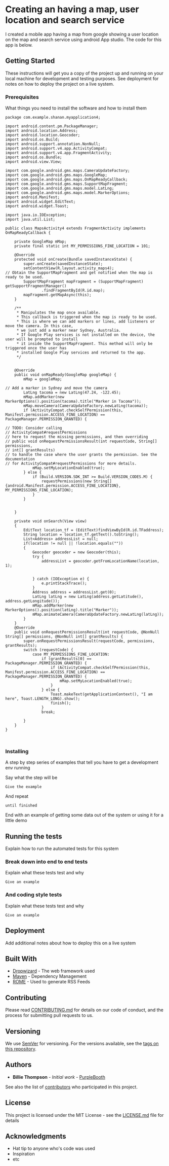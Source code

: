 # Creating an having a map, user location and search service

I created a mobile app having a map from google showing a user location on the map and search service using android App studio.
The code for this app is below. 

## Getting Started

These instructions will get you a copy of the project up and running on your local machine for development and testing purposes. See deployment for notes on how to deploy the project on a live system.

### Prerequisites

What things you need to install the software and how to install them

```
package com.example.shanan.myapplication4;

import android.content.pm.PackageManager;
import android.location.Address;
import android.location.Geocoder;
import android.os.Build;
import android.support.annotation.NonNull;
import android.support.v4.app.ActivityCompat;
import android.support.v4.app.FragmentActivity;
import android.os.Bundle;
import android.view.View;

import com.google.android.gms.maps.CameraUpdateFactory;
import com.google.android.gms.maps.GoogleMap;
import com.google.android.gms.maps.OnMapReadyCallback;
import com.google.android.gms.maps.SupportMapFragment;
import com.google.android.gms.maps.model.LatLng;
import com.google.android.gms.maps.model.MarkerOptions;
import android.Manifest;
import android.widget.EditText;
import android.widget.Toast;

import java.io.IOException;
import java.util.List;

public class MapsActivity4 extends FragmentActivity implements OnMapReadyCallback {

    private GoogleMap mMap;
    private final static int MY_PERMISSIONS_FINE_LOCATION = 101;

    @Override
    protected void onCreate(Bundle savedInstanceState) {
        super.onCreate(savedInstanceState);
        setContentView(R.layout.activity_maps4);
// Obtain the SupportMapFragment and get notified when the map is ready to be used.
        SupportMapFragment mapFragment = (SupportMapFragment) getSupportFragmentManager()
                .findFragmentById(R.id.map);
        mapFragment.getMapAsync(this);
    }

    /**
     * Manipulates the map once available.
     * This callback is triggered when the map is ready to be used.
     * This is where we can add markers or lines, add listeners or move the camera. In this case,
     * we just add a marker near Sydney, Australia.
     * If Google Play services is not installed on the device, the user will be prompted to install
     * it inside the SupportMapFragment. This method will only be triggered once the user has
     * installed Google Play services and returned to the app.
     */


    @Override
    public void onMapReady(GoogleMap googleMap) {
        mMap = googleMap;

// Add a marker in Sydney and move the camera
        LatLng tacoma = new LatLng(47.24, -122.45);
        mMap.addMarker(new MarkerOptions().position(tacoma).title("Marker in Tacoma"));
        mMap.moveCamera(CameraUpdateFactory.newLatLng(tacoma));
        if (ActivityCompat.checkSelfPermission(this, Manifest.permission.ACCESS_FINE_LOCATION) == PackageManager.PERMISSION_GRANTED) {

// TODO: Consider calling
// ActivityCompat#requestPermissions
// here to request the missing permissions, and then overriding
// public void onRequestPermissionsResult(int requestCode, String[] permissions,
// int[] grantResults)
// to handle the case where the user grants the permission. See the documentation
// for ActivityCompat#requestPermissions for more details.
            mMap.setMyLocationEnabled(true);
        } else {
            if (Build.VERSION.SDK_INT >= Build.VERSION_CODES.M) {
                requestPermissions(new String[]{android.Manifest.permission.ACCESS_FINE_LOCATION}, MY_PERMISSIONS_FINE_LOCATION);
            }
        }


    }

    private void onSearch(View view)
    {
        EditText location_tf = (EditText)findViewById(R.id.TFaddress);
        String location = location_tf.getText().toString();
        List<Address> addressList = null;
        if(location != null || !location.equals(""))
        {
            Geocoder geocoder = new Geocoder(this);
            try {
                addressList = geocoder.getFromLocationName(location, 1);


            } catch (IOException e) {
                e.printStackTrace();
            }
            Address address = addressList.get(0);
            LatLng latLng = new LatLng(address.getLatitude(), address.getLongitude());
            mMap.addMarker(new MarkerOptions().position(latLng).title("Marker"));
            mMap.animateCamera(CameraUpdateFactory.newLatLng(latLng));
        }
    }
    @Override
    public void onRequestPermissionsResult(int requestCode, @NonNull String[] permissions, @NonNull int[] grantResults) {
        super.onRequestPermissionsResult(requestCode, permissions, grantResults);
        switch (requestCode) {
            case MY_PERMISSIONS_FINE_LOCATION:
                if (grantResults[0] == PackageManager.PERMISSION_GRANTED) {
                    if (ActivityCompat.checkSelfPermission(this, Manifest.permission.ACCESS_FINE_LOCATION) == PackageManager.PERMISSION_GRANTED) {
                        mMap.setMyLocationEnabled(true);
                    }
                } else {
                    Toast.makeText(getApplicationContext(), "I am here", Toast.LENGTH_LONG).show();
                    finish();
                }
                break;

        }
    }
}



```

### Installing

A step by step series of examples that tell you have to get a development env running

Say what the step will be

```
Give the example
```

And repeat

```
until finished
```

End with an example of getting some data out of the system or using it for a little demo

## Running the tests

Explain how to run the automated tests for this system

### Break down into end to end tests

Explain what these tests test and why

```
Give an example
```

### And coding style tests

Explain what these tests test and why

```
Give an example
```

## Deployment

Add additional notes about how to deploy this on a live system

## Built With

* [Dropwizard](http://www.dropwizard.io/1.0.2/docs/) - The web framework used
* [Maven](https://maven.apache.org/) - Dependency Management
* [ROME](https://rometools.github.io/rome/) - Used to generate RSS Feeds

## Contributing

Please read [CONTRIBUTING.md](https://gist.github.com/PurpleBooth/b24679402957c63ec426) for details on our code of conduct, and the process for submitting pull requests to us.

## Versioning

We use [SemVer](http://semver.org/) for versioning. For the versions available, see the [tags on this repository](https://github.com/your/project/tags). 

## Authors

* **Billie Thompson** - *Initial work* - [PurpleBooth](https://github.com/PurpleBooth)

See also the list of [contributors](https://github.com/your/project/contributors) who participated in this project.

## License

This project is licensed under the MIT License - see the [LICENSE.md](LICENSE.md) file for details

## Acknowledgments

* Hat tip to anyone who's code was used
* Inspiration
* etc

